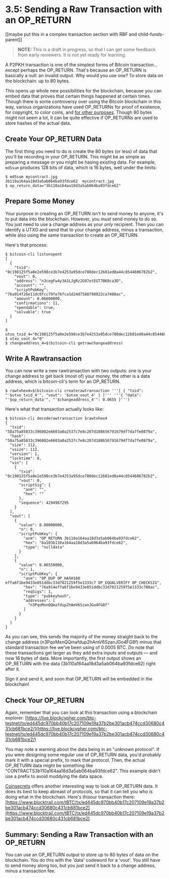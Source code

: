 # 3.5: Sending a Raw Transaction with an OP_RETURN

[[maybe put this in a complex transaction section with RBF and child-funds-parent]]

> **NOTE:** This is a draft in progress, so that I can get some feedback from early reviewers. It is not yet ready for learning.

A P2PKH transaction is one of the simplest forms of Bitcoin transaction... except perhaps the OP_RETURN. That's because an OP_RETURN is basically a null: an invalid output. Why would you use one? To store data on the blockchain: up to 80 bytes. 

This opens up whole new possibilities for the blockchain, because you can embed data that proves that certain things happened at certain times. Though there is some controversy over using the Bitcoin blockchain in this way, various organizations have used OP_RETURNs for proof of existence, for copyright, to color coins, and [for other purposes](https://en.bitcoin.it/wiki/OP_RETURN). Though 80 bytes might not seem a lot, it can be quite effective if OP_RETURNs are used to store hashes of the actual data.

## Create Your OP_RETURN Data

The first thing you need to do is create the 80 bytes (or less) of data that you'll be recording in your OP_RETURN. This might be as simple as preparing a message or you might be hasing existing data. For example, `md5sum` produces 128 bits of data, which is 16 bytes, well under the limits:
```
$ md5sum mycontract.jpg 
3b110a164aa18d3a5ab064ba93fdce62  mycontract.jpg
$ op_return_data="3b110a164aa18d3a5ab064ba93fdce62"
```

## Prepare Some Money

Your purpose in creating an OP_RETURN isn't to send money to anyone, it's to put data into the blockchain. However, you _must_ send money to do so. You just need to use a change address as your _only_ recipient. Then you can identify a UTXO and send that to your change address, minus a transaction, while also using the same transaction to create an OP_RETURN.

Here's that process:
```
$ bitcoin-cli listunspent
[
  {
    "txid": "0c198125f5a0e2e598ce3b7e4253a95dce780dec12601ed0a44c8544606782b2",
    "vout": 0,
    "address": "n3cogFw4y3A1LJgRz2G97otEGT7BK8ca3D",
    "account": "",
    "scriptPubKey": "76a914f26e11dc0fcc79fe76fca1d24d7588798922ca7488ac",
    "amount": 0.06600000,
    "confirmations": 11,
    "spendable": true,
    "solvable": true
  }
]

$ utxo_txid_4="0c198125f5a0e2e598ce3b7e4253a95dce780dec12601ed0a44c8544606782b2"
$ utxo_vout_4="0"
$ changeaddress_4=$(bitcoin-cli getrawchangeaddress)
```

## Write A Rawtransaction

You can now write a new rawtransaction with two outputs: one is your change address to get back (most of) your money, the other is a data address, which is bitcoin-cli's term for an OP_RETURN.
```
$ rawtxhex4=$(bitcoin-cli createrawtransaction '''[ { "txid": "'$utxo_txid_4'", "vout": '$utxo_vout_4' } ]''' '''{ "data": "'$op_return_data'", "'$changeaddress_4'": 0.0655 }''')
```

Here's what that transaction actually looks like:
```
$ bitcoin-cli decoderawtransaction $rawtxhex4
{
  "txid": "58a75a85833c396082e6603a0a2537c7e8c207d188656791679df7da7fe0879a",
  "hash": "58a75a85833c396082e6603a0a2537c7e8c207d188656791679df7da7fe0879a",
  "size": 112,
  "vsize": 112,
  "version": 1,
  "locktime": 0,
  "vin": [
    {
      "txid": "0c198125f5a0e2e598ce3b7e4253a95dce780dec12601ed0a44c8544606782b2",
      "vout": 0,
      "scriptSig": {
        "asm": "",
        "hex": ""
      },
      "sequence": 4294967295
    }
  ],
  "vout": [
    {
      "value": 0.00000000,
      "n": 0,
      "scriptPubKey": {
        "asm": "OP_RETURN 3b110a164aa18d3a5ab064ba93fdce62",
        "hex": "6a103b110a164aa18d3a5ab064ba93fdce62",
        "type": "nulldata"
      }
    }, 
    {
      "value": 0.06550000,
      "n": 1,
      "scriptPubKey": {
        "asm": "OP_DUP OP_HASH160 effa6f1be9433e051ddbc33d7021259f5e1333c7 OP_EQUALVERIFY OP_CHECKSIG",
        "hex": "76a914effa6f1be9433e051ddbc33d7021259f5e1333c788ac",
        "reqSigs": 1,
        "type": "pubkeyhash",
        "addresses": [
          "n3PqoMxnQQmafdup2hAmV6SzanJGo4FG8f"
        ]
      }
    }
  ]
}
```
As you can see, this sends the majority of the money straight back to the change address (n3PqoMxnQQmafdup2hAmV6SzanJGo4FG8f) minus that standard transaction fee we've been using of 0.0005 BTC. _Do_ note that these transactions get larger as they add extra inputs and outputs — and now 16 bytes of data. More importantly, the first output shows an OP_RETURN with the data (3b110a164aa18d3a5ab064ba93fdce62) right after it.

Sign it and send it, and soon that OP_RETURN will be embedded in the blockchain!

## Check Your OP_RETURN

Again, remember that you can look at this transaction using a blockchain explorer: [https://live.blockcypher.com/btc-testnet/tx/ed445dc970bb40b17c207109e19a37b2be301acb474ccd30680c431cb681bce2/](https://live.blockcypher.com/btc-testnet/tx/ed445dc970bb40b17c207109e19a37b2be301acb474ccd30680c431cb681bce2/)

You may note a warning about the data being in an "unknown protocol". If you were designing some regular use of OP_RETURN data, you'd probably mark it with a special prefix, to mark that protocol. Then, the actual OP_RETURN data might be something like "CONTRACTS3b110a164aa18d3a5ab064ba93fdce62". This example didn't use a prefix to avoid muddying the data space.

[Coinsecrets](http://coinsecrets.org/) offers another interesting way to look at OP_RETURN data. It does its best to keep abreast of protocols, so that it can tell you who is doing what in the blockchain. Here's thisour transaction there: [https://www.blocktrail.com/tBTC/tx/ed445dc970bb40b17c207109e19a37b2be301acb474ccd30680c431cb681bce2](https://www.blocktrail.com/tBTC/tx/ed445dc970bb40b17c207109e19a37b2be301acb474ccd30680c431cb681bce2)

## Summary: Sending a Raw Transaction with an OP_RETURN

You can use an OP_RETURN output to store up to 80 bytes of data on the blockchain. You do this with the 'data' codeword for a 'vout'. You still have to send money along too, but you just send it back to a change address, minus a transaction fee.



